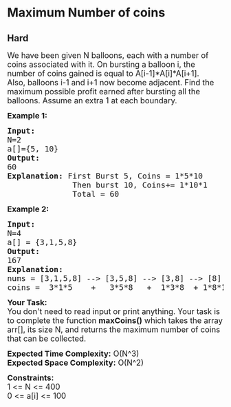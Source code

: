 # Maximum Number of coins
## Hard
<div class="problems_problem_content__Xm_eO"><p><span style="font-size:18px">We have been given N balloons, each with a number of coins associated with it. On bursting a balloon i, the number of coins gained is equal to A[i-1]*A[i]*A[i+1].<br>
Also, balloons i-1 and i+1 now become adjacent. Find the maximum possible profit earned after bursting all the balloons. Assume an extra 1 at each boundary.</span></p>

<p><strong><span style="font-size:18px">Example 1:</span></strong></p>

<pre><span style="font-size:18px"><strong>Input</strong><strong>:</strong> 
N=2
a[]={5, 10}
<strong>Output:</strong> 
60
<strong>Explanation:</strong> First Burst 5, Coins = 1*5*10
              Then burst 10, Coins+= 1*10*1
              Total = 60</span></pre>

<p><strong><span style="font-size:18px">Example 2:</span></strong></p>

<pre><span style="font-size:18px"><strong>Input:</strong></span>
<span style="font-size:18px">N=4
a[] = {3,1,5,8}
<strong>Output:
</strong>167
<strong>Explanation:</strong>
nums = [3,1,5,8] --&gt; [3,5,8] --&gt; [3,8] --&gt; [8] --&gt; []
coins =  3*1*5    +   3*5*8   +  1*3*8  + 1*8*1 = 167.</span></pre>

<p><span style="font-size:18px"><strong>Your Task:&nbsp;&nbsp;</strong><br>
You don't need to read input or print anything. Your task is to complete the function <strong>maxCoins()</strong>&nbsp;which takes the array arr[], its size N, and returns the maximum number of coins that can be collected.</span></p>

<p><span style="font-size:18px"><strong>Expected Time Complexity:</strong> O(N^3)<br>
<strong>Expected Space Complexity:</strong> O(N^2)</span></p>

<p><span style="font-size:18px"><strong>Constraints:</strong><br>
1 &lt;= N &lt;= 400</span><br>
<span style="font-size:18px">0 &lt;= a[i] &lt;= 100</span><br>
&nbsp;</p>
</div>